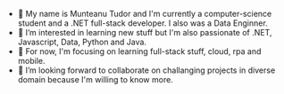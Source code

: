 - 👋 My name is Munteanu Tudor and I'm currently a computer-science student and a .NET full-stack developer. I also was a Data Enginner.
- 👀 I’m interested in learning new stuff but I'm also passionate of .NET, Javascript, Data, Python and Java.
- 🌱 For now, I'm focusing on learning full-stack stuff, cloud, rpa and mobile.
- 💞️ I’m looking forward to collaborate on challanging projects in diverse domain because I'm willing to know more.

<!---
915-Munteanu-Tudor/915-Munteanu-Tudor is a ✨ special ✨ repository because its `README.md` (this file) appears on your GitHub profile.
You can click the Preview link to take a look at your changes.
--->
